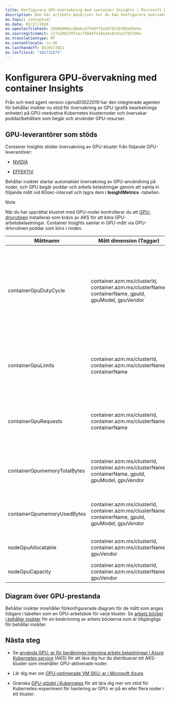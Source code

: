 ```yaml
---
title: Konfigurera GPU-övervakning med container Insights | Microsoft Docs
description: Den här artikeln beskriver hur du kan konfigurera övervakning av Kubernetes-kluster med NVIDIA-och AMD GPU-aktiverade noder med behållar insikter.
ms.topic: conceptual
ms.date: 03/27/2020
ms.openlocfilehash: 2958b000ac0dabcd7fddf75a58f553b705a95e9a
ms.sourcegitcommit: c27a20b278f2ac758447418ea4c8c61e27927d6a
ms.translationtype: MT
ms.contentlocale: sv-SE
ms.lasthandoff: 03/03/2021
ms.locfileid: "101731875"
---
```

# <a name="configure-gpu-monitoring-with-container-insights"></a>Konfigurera GPU-övervakning med container Insights

Från och med agent version *ciprod03022019* har den integrerade agenten för behållar insikter nu stöd för övervakning av GPU (grafik bearbetnings enheter) på GPU-medvetna Kubernetes klusternoder och övervakar poddar/behållare som begär och använder GPU-resurser.

## <a name="supported-gpu-vendors"></a>GPU-leverantörer som stöds

Container Insights stöder övervakning av GPU-kluster från följande GPU-leverantörer:

- [NVIDIA](https://developer.nvidia.com/kubernetes-gpu)

- [EFFEKTIV](https://github.com/RadeonOpenCompute/k8s-device-plugin)

Behållar insikter startar automatiskt övervakning av GPU-användning på noder, och GPU begär poddar och arbets belastningar genom att samla in följande mått vid 60sec-intervall och lagra dem i **InsightMetrics** -tabellen.

>[!NOTE]
>När du har upprättat klustret med GPU-noder kontrollerar du att [GPU-drivrutinen](../../aks/gpu-cluster.md) installeras som krävs av AKS för att köra GPU-arbetsbelastningar. Container Insights samlar in GPU-mått via GPU-drivrutinen poddar som körs i noden. 

|Måttnamn |Mått dimension (Taggar) |Beskrivning |
|------------|------------------------|------------|
|containerGpuDutyCycle |container.azm.ms/clusterId, container.azm.ms/clusterName, containerName, gpuId, gpuModel, gpuVendor|Procent andel av tiden under den senaste samplings perioden (60 sekunder) under vilken GPU var upptagen/aktivt bearbetas för en behållare. Månads cykel är ett tal mellan 1 och 100. |
|containerGpuLimits |container.azm.ms/clusterId, container.azm.ms/clusterName, containerName |Varje behållare kan ange gränser som en eller flera GPU: er. Det går inte att begära eller begränsa en bråkdel av en GPU. |
|containerGpuRequests |container.azm.ms/clusterId, container.azm.ms/clusterName, containerName |Varje behållare kan begära en eller flera GPU: er. Det går inte att begära eller begränsa en bråkdel av en GPU.|
|containerGpumemoryTotalBytes |container.azm.ms/clusterId, container.azm.ms/clusterName, containerName, gpuId, gpuModel, gpuVendor |Mängden GPU-minne i byte som är tillgängligt för användning för en speciell behållare. |
|containerGpumemoryUsedBytes |container.azm.ms/clusterId, container.azm.ms/clusterName, containerName, gpuId, gpuModel, gpuVendor |Mängden GPU-minne i byte som används av en speciell behållare. |
|nodeGpuAllocatable |container.azm.ms/clusterId, container.azm.ms/clusterName, gpuVendor |Antal GPU: er i en nod som kan användas av Kubernetes. |
|nodeGpuCapacity |container.azm.ms/clusterId, container.azm.ms/clusterName, gpuVendor |Totalt antal GPU: er i en nod. |

## <a name="gpu-performance-charts"></a>Diagram över GPU-prestanda 

Behållar insikter innehåller förkonfigurerade diagram för de mått som anges tidigare i tabellen som en GPU-arbetsbok för varje kluster. Se [arbets böcker i behållar insikter](../insights/container-insights-reports.md) för en beskrivning av arbets böckerna som är tillgängliga för behållar insikter.

## <a name="next-steps"></a>Nästa steg

- Se [använda GPU: er för beräknings intensiva arbets belastningar i Azure Kubernetes service](../../aks/gpu-cluster.md) (AKS) för att lära dig hur du distribuerar ett AKS-kluster som innehåller GPU-aktiverade noder.

- Lär dig mer om [GPU-optimerade VM SKU: er i Microsoft Azure](../../virtual-machines/sizes-gpu.md).

- Granska [GPU-stödet i Kubernetes](https://kubernetes.io/docs/tasks/manage-gpus/scheduling-gpus/) för att lära dig mer om stöd för Kubernetes-experiment för hantering av GPU: er på en eller flera noder i ett kluster.
